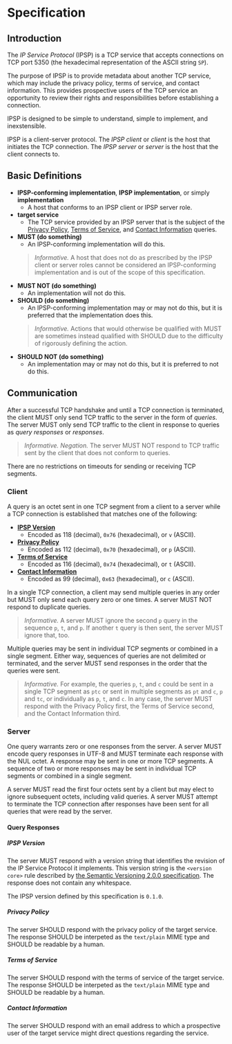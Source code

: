 # Specification

## Introduction

The *IP Service Protocol* (IPSP) is a TCP service that accepts connections on TCP port 5350 (the hexadecimal representation of the ASCII string `SP`).

The purpose of IPSP is to provide metadata about another TCP service, which may include the privacy policy, terms of service, and contact information. This provides prospective users of the TCP service an opportunity to review their rights and responsibilities before establishing a connection.

IPSP is designed to be simple to understand, simple to implement, and inexstensible.

IPSP is a client-server protocol. The *IPSP client* or *client*  is the host that initiates the TCP connection. The *IPSP server* or *server* is the host that the client connects to.

## Basic Definitions

* **IPSP-conforming implementation**, **IPSP implementation**, or simply **implementation**
  * A host that conforms to an IPSP client or IPSP server role.
* **target service**
  * The TCP service provided by an IPSP server that is the subject of the [Privacy Policy](#privacy-policy), [Terms of Service](#terms-of-service), and [Contact Information](#contact-information) queries.
* **MUST (do something)**
  * An IPSP-conforming implementation will do this.
  > *Informative.* A host that does not do as prescribed by the IPSP client or server roles cannot be considered an IPSP-conforming implementation and is out of the scope of this specification.
* **MUST NOT (do something)**
  * An implementation will not do this.
* **SHOULD (do something)**
  * An IPSP-conforming implementation may or may not do this, but it is preferred that the implementation does this.
  > *Informative.* Actions that would otherwise be qualified with MUST are sometimes instead qualified with SHOULD due to the difficulty of rigorously defining the action.
* **SHOULD NOT (do something)**
  * An implementation may or may not do this, but it is preferred to not do this.

## Communication

After a successful TCP handshake and until a TCP connection is terminated, the client MUST only send TCP traffic to the server in the form of *queries*. The server MUST only send TCP traffic to the client in response to queries as *query responses* or *responses*.

> *Informative. Negation.* The server MUST NOT respond to TCP traffic sent by the client that does not conform to queries.

There are no restrictions on timeouts for sending or receiving TCP segments.

### Client

A query is an octet sent in one TCP segment from a client to a server while a TCP connection is established that matches one of the following:

* [**IPSP Version**](#ipsp-version)
  * Encoded as 118 (decimal), `0x76` (hexadecimal), or `v` (ASCII).
* [**Privacy Policy**](#privacy-policy)
  * Encoded as 112 (decimal), `0x70` (hexadecimal), or `p` (ASCII).
* [**Terms of Service**](#terms-of-service)
  * Encoded as 116 (decimal), `0x74` (hexadecimal), or `t` (ASCII).
* [**Contact Information**](#contact-information)
  * Encoded as 99 (decimal), `0x63` (hexadecimal), or `c` (ASCII).

In a single TCP connection, a client may send multiple queries in any order but MUST only send each query zero or one times. A server MUST NOT respond to duplicate queries.

> *Informative.* A server MUST ignore the second `p` query in the sequence `p`, `t`, and `p`. If another `t` query is then sent, the server MUST ignore that, too.

Multiple queries may be sent in individual TCP segments or combined in a single segment. Either way, sequences of queries are not delimited or terminated, and the server MUST send responses in the order that the queries were sent.

> *Informative.*  For example, the queries `p`, `t`, and `c` could be sent in a single TCP segment as `ptc` or sent in multiple segments as `pt` and `c`, `p` and `tc`, or individually as `p`, `t`, and `c`. In any case, the server MUST respond with the Privacy Policy first, the Terms of Service second, and the Contact Information third.

### Server

One query warrants zero or one responses from the server. A server MUST encode query responses in UTF-8 and MUST terminate each response with the NUL octet. A response may be sent in one or more TCP segments. A sequence of two or more responses may be sent in individual TCP segments or combined in a single segment.

A server MUST read the first four octets sent by a client but may elect to ignore subsequent octets, including valid queries. A server MUST attempt to terminate the TCP connection after responses have been sent for all queries that were read by the server.

#### Query Responses

##### IPSP Version

The server MUST respond with a version string that identifies the revision of the IP Service Protocol it implements. This version string is the `<version core>` rule described by [the Semantic Versioning 2.0.0 specification](https://semver.org/spec/v2.0.0.html). The response does not contain any whitespace.

The IPSP version defined by this specification is `0.1.0`.

##### Privacy Policy

The server SHOULD respond with the privacy policy of the target service. The response SHOULD be interpeted as the `text/plain` MIME type and SHOULD be readable by a human.

##### Terms of Service

The server SHOULD respond with the terms of service of the target service. The response SHOULD be interpeted as the `text/plain` MIME type and SHOULD be readable by a human.

##### Contact Information

The server SHOULD respond with an email address to which a prospective user of the target service might direct questions regarding the service.
